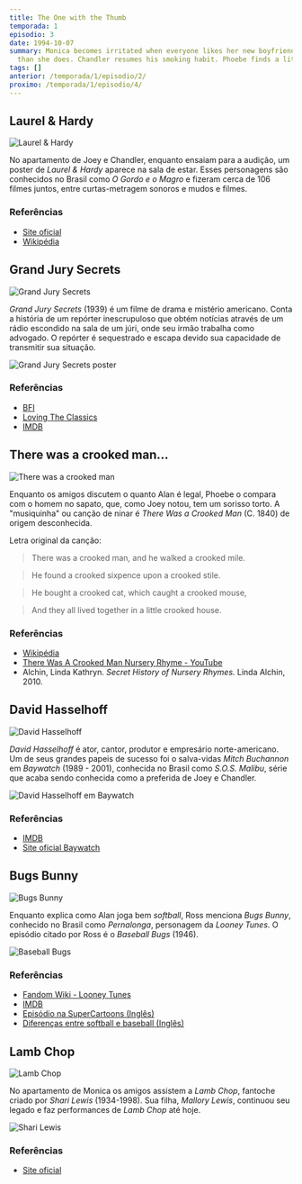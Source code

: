 ```yaml
---
title: The One with the Thumb
temporada: 1
episodio: 3
date: 1994-10-07
summary: Monica becomes irritated when everyone likes her new boyfriend more
  than she does. Chandler resumes his smoking habit. Phoebe finds a little something extra in her soda
tags: []
anterior: /temporada/1/episodio/2/
proximo: /temporada/1/episodio/4/
---
```


## Laurel & Hardy

![Laurel & Hardy](./img/3/laurel-and-hardy.png)

No apartamento de Joey e Chandler, enquanto ensaiam para a audição, um poster
de *Laurel & Hardy* aparece na sala de estar. Esses personagens são conhecidos
no Brasil como *O Gordo e o Magro* e fizeram cerca de 106 filmes juntos, entre
curtas-metragem sonoros e mudos e filmes.

### Referências

- [Site oficial](http://www.laurel-and-hardy.com/)
- [Wikipédia](https://pt.wikipedia.org/wiki/Laurel_%26_Hardy)

## Grand Jury Secrets

![Grand Jury Secrets](./img/3/grand-jury-secrets.png)

*Grand Jury Secrets* (1939) é um filme de drama e mistério americano. Conta a história de
um repórter inescrupuloso que obtém notícias através de um rádio escondido na
sala de um júri, onde seu irmão trabalha como advogado. O repórter é sequestrado
e escapa devido sua capacidade de transmitir sua situação.

![Grand Jury Secrets poster](./img/3/grand-jury-secrets-poster.jpg)

### Referências

- [BFI](https://www.bfi.org.uk/films-tv-people/4ce2b6ab720c8)
- [Loving The Classics](https://www.lovingtheclassics.com/by-title/g/grand-jury-secrets-1939.html)
- [IMDB](https://www.imdb.com/title/tt0031390/)

## There was a crooked man...

![There was a crooked man](./img/3/crooked-man.png)

<cena>
  <phoebe
    original="- From the nursery rhyme. 'There was a crooked man, Who had a crooked smile, Who lived in a shoe, For a... while...'"
    traducao="- Da musiquinha. 'Havia um cara de sorriso torto. E morava no sapato, por um... tempo..."
  ></phoebe>
</cena>

Enquanto os amigos discutem o quanto Alan é legal, Phoebe o compara com o homem no sapato,
que, como Joey notou, tem um sorisso torto. A "musiquinha" ou canção de ninar
é *There Was a Crooked Man* (C. 1840) de origem desconhecida.

Letra original da canção:

> There was a crooked man, and he walked a crooked mile.

> He found a crooked sixpence upon a crooked stile.

> He bought a crooked cat, which caught a crooked mouse,

> And they all lived together in a little crooked house.

### Referências

- [Wikipédia](https://en.wikipedia.org/wiki/There_Was_a_Crooked_Man)
- [There Was A Crooked Man Nursery Rhyme - YouTube](https://www.youtube.com/watch?v=WqyUOlz_6i4)
- Alchin, Linda Kathryn. *Secret History of Nursery Rhymes.* Linda Alchin, 2010.

## David Hasselhoff

![David Hasselhoff](./img/3/david-hasselhoff.png)

<cena>
  <chandler
    original="- I'd marry him just for his David Hasselhoff impression alone."
    traducao="- Eu casaria por causa da imitação de David Hasselholff."
  ></chandler>
</cena>

*David Hasselhoff* é ator, cantor, produtor e empresário norte-americano. Um de seus
grandes papeis de sucesso foi o salva-vidas *Mitch Buchannon* em *Baywatch*
(1989 - 2001), conhecida no Brasil como *S.O.S. Malibu*, série que acaba sendo
conhecida como a preferida de Joey e Chandler.

![David Hasselhoff em Baywatch](./img/3/david-hasselhoff-baywatch.jpg)

### Referências

- [IMDB](https://www.imdb.com/name/nm0001327/)
- [Site oficial Baywatch](https://www.baywatch.com/)

## Bugs Bunny

![Bugs Bunny](./img/3/bugs-bunny.png)

<cena>
  <ross
    original="- He was like that Bugs Bunny cartoon where Bugs is playing all the positions."
    traducao="- Ele parecia o Pernalonga no desenho em que jogava em todas as posições."
  ></ross>
</cena>

Enquanto explica como Alan joga bem *softball*, Ross menciona *Bugs Bunny*, conhecido
no Brasil como *Pernalonga*, personagem da *Looney Tunes*. O episódio citado por Ross
é o *Baseball Bugs* (1946).

![Baseball Bugs](./img/3/baseball-bugs.jpg)

### Referências

- [Fandom Wiki - Looney Tunes](https://looneytunes.fandom.com/wiki/Baseball_Bugs)
- [IMDB](https://www.imdb.com/title/tt0038333/)
- [Episódio na SuperCartoons (Inglês)](https://www.supercartoons.net/cartoon/629/bugs-bunny-baseball-bugs.html)
- [Diferenças entre softball e baseball (Inglês)](https://www.dummies.com/sports/fantasy-sports/fantasy-baseball/the-differences-between-softball-and-baseball/)

## Lamb Chop

![Lamb Chop](./img/3/lamb-chop.png)

<cena>
  <chandler
    original="- If I had a sock on my hand for 30 years, it'd be talking too."
    traducao="- Se eu usasse uma meia na mão por 30 anos, ela também ia falar."
  ></chandler>
</cena>

No apartamento de Monica os amigos assistem a *Lamb Chop*, fantoche criado por
*Shari Lewis* (1934-1998). Sua filha, *Mallory Lewis*, continuou seu legado
e faz performances de *Lamb Chop* até hoje.

![Shari Lewis](./img/3/shari-lewis.jpg)

### Referências

- [Site oficial](https://mallorylewisandlambchop.com/faqs/)
